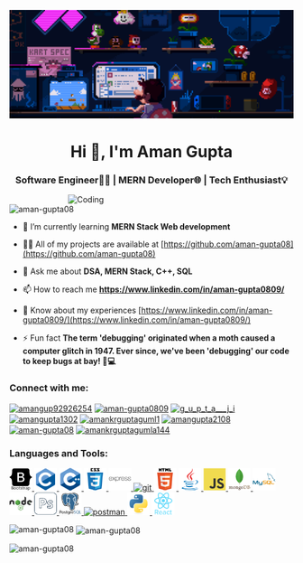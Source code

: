 [![MasterHead](https://raw.githubusercontent.com/mosh3eb/Portfolio_Page/main/images/bg.gif)](https://github.com/aman-gupta08)
<h1 align="center">Hi 👋, I'm Aman Gupta</h1>
<h3 align="center">Software Engineer👨‍💻 | MERN Developer🌐 | Tech Enthusiast💡</h3>
<img align="right" alt="Coding" width="400" src="https://camo.githubusercontent.com/7de37139d0b4c1ce40865e799b446c0e963a3dd8fb68d239707237c40604fa3d/68747470733a2f2f63646e2e6472696262626c652e636f6d2f75736572732f3733303730332f73637265656e73686f74732f363538313234332f6176656e746f2e676966">

<p align="left"> <img src="https://komarev.com/ghpvc/?username=aman-gupta08&label=Profile%20views&color=0e75b6&style=flat" alt="aman-gupta08" /> </p>

- 🌱 I’m currently learning **MERN Stack Web development**

- 👨‍💻 All of my projects are available at [https://github.com/aman-gupta08](https://github.com/aman-gupta08)

- 💬 Ask me about **DSA, MERN Stack, C++, SQL**

- 📫 How to reach me **https://www.linkedin.com/in/aman-gupta0809/**

- 📄 Know about my experiences [https://www.linkedin.com/in/aman-gupta0809/](https://www.linkedin.com/in/aman-gupta0809/)

- ⚡ Fun fact **The term 'debugging' originated when a moth caused a computer glitch in 1947. Ever since, we've been 'debugging' our code to keep bugs at bay! 🐞💻**

<h3 align="left">Connect with me:</h3>
<p align="left">
<a href="https://twitter.com/amangup92926254" target="blank"><img align="center" src="https://raw.githubusercontent.com/rahuldkjain/github-profile-readme-generator/master/src/images/icons/Social/twitter.svg" alt="amangup92926254" height="30" width="40" /></a>
<a href="https://linkedin.com/in/aman-gupta0809" target="blank"><img align="center" src="https://raw.githubusercontent.com/rahuldkjain/github-profile-readme-generator/master/src/images/icons/Social/linked-in-alt.svg" alt="aman-gupta0809" height="30" width="40" /></a>
<a href="https://instagram.com/g_u_p_t_a___j_i" target="blank"><img align="center" src="https://raw.githubusercontent.com/rahuldkjain/github-profile-readme-generator/master/src/images/icons/Social/instagram.svg" alt="g_u_p_t_a___j_i" height="30" width="40" /></a>
<a href="https://www.codechef.com/users/amangupta1302" target="blank"><img align="center" src="https://cdn.jsdelivr.net/npm/simple-icons@3.1.0/icons/codechef.svg" alt="amangupta1302" height="30" width="40" /></a>
<a href="https://www.hackerrank.com/amankrguptaguml1" target="blank"><img align="center" src="https://raw.githubusercontent.com/rahuldkjain/github-profile-readme-generator/master/src/images/icons/Social/hackerrank.svg" alt="amankrguptaguml1" height="30" width="40" /></a>
<a href="https://codeforces.com/profile/amangupta2108" target="blank"><img align="center" src="https://raw.githubusercontent.com/rahuldkjain/github-profile-readme-generator/master/src/images/icons/Social/codeforces.svg" alt="amangupta2108" height="30" width="40" /></a>
<a href="https://www.leetcode.com/aman-gupta08" target="blank"><img align="center" src="https://raw.githubusercontent.com/rahuldkjain/github-profile-readme-generator/master/src/images/icons/Social/leet-code.svg" alt="aman-gupta08" height="30" width="40" /></a>
<a href="https://auth.geeksforgeeks.org/user/amankrguptagumla144" target="blank"><img align="center" src="https://raw.githubusercontent.com/rahuldkjain/github-profile-readme-generator/master/src/images/icons/Social/geeks-for-geeks.svg" alt="amankrguptagumla144" height="30" width="40" /></a>
</p>

<h3 align="left">Languages and Tools:</h3>
<p align="left"> <a href="https://getbootstrap.com" target="_blank" rel="noreferrer"> <img src="https://raw.githubusercontent.com/devicons/devicon/master/icons/bootstrap/bootstrap-plain-wordmark.svg" alt="bootstrap" width="40" height="40"/> </a> <a href="https://www.cprogramming.com/" target="_blank" rel="noreferrer"> <img src="https://raw.githubusercontent.com/devicons/devicon/master/icons/c/c-original.svg" alt="c" width="40" height="40"/> </a> <a href="https://www.w3schools.com/cpp/" target="_blank" rel="noreferrer"> <img src="https://raw.githubusercontent.com/devicons/devicon/master/icons/cplusplus/cplusplus-original.svg" alt="cplusplus" width="40" height="40"/> </a> <a href="https://www.w3schools.com/css/" target="_blank" rel="noreferrer"> <img src="https://raw.githubusercontent.com/devicons/devicon/master/icons/css3/css3-original-wordmark.svg" alt="css3" width="40" height="40"/> </a> <a href="https://expressjs.com" target="_blank" rel="noreferrer"> <img src="https://raw.githubusercontent.com/devicons/devicon/master/icons/express/express-original-wordmark.svg" alt="express" width="40" height="40"/> </a> <a href="https://git-scm.com/" target="_blank" rel="noreferrer"> <img src="https://www.vectorlogo.zone/logos/git-scm/git-scm-icon.svg" alt="git" width="40" height="40"/> </a> <a href="https://www.w3.org/html/" target="_blank" rel="noreferrer"> <img src="https://raw.githubusercontent.com/devicons/devicon/master/icons/html5/html5-original-wordmark.svg" alt="html5" width="40" height="40"/> </a> <a href="https://www.java.com" target="_blank" rel="noreferrer"> <img src="https://raw.githubusercontent.com/devicons/devicon/master/icons/java/java-original.svg" alt="java" width="40" height="40"/> </a> <a href="https://developer.mozilla.org/en-US/docs/Web/JavaScript" target="_blank" rel="noreferrer"> <img src="https://raw.githubusercontent.com/devicons/devicon/master/icons/javascript/javascript-original.svg" alt="javascript" width="40" height="40"/> </a> <a href="https://www.mongodb.com/" target="_blank" rel="noreferrer"> <img src="https://raw.githubusercontent.com/devicons/devicon/master/icons/mongodb/mongodb-original-wordmark.svg" alt="mongodb" width="40" height="40"/> </a> <a href="https://www.mysql.com/" target="_blank" rel="noreferrer"> <img src="https://raw.githubusercontent.com/devicons/devicon/master/icons/mysql/mysql-original-wordmark.svg" alt="mysql" width="40" height="40"/> </a> <a href="https://nodejs.org" target="_blank" rel="noreferrer"> <img src="https://raw.githubusercontent.com/devicons/devicon/master/icons/nodejs/nodejs-original-wordmark.svg" alt="nodejs" width="40" height="40"/> </a> <a href="https://www.photoshop.com/en" target="_blank" rel="noreferrer"> <img src="https://raw.githubusercontent.com/devicons/devicon/master/icons/photoshop/photoshop-line.svg" alt="photoshop" width="40" height="40"/> </a> <a href="https://www.postgresql.org" target="_blank" rel="noreferrer"> <img src="https://raw.githubusercontent.com/devicons/devicon/master/icons/postgresql/postgresql-original-wordmark.svg" alt="postgresql" width="40" height="40"/> </a> <a href="https://postman.com" target="_blank" rel="noreferrer"> <img src="https://www.vectorlogo.zone/logos/getpostman/getpostman-icon.svg" alt="postman" width="40" height="40"/> </a> <a href="https://www.python.org" target="_blank" rel="noreferrer"> <img src="https://raw.githubusercontent.com/devicons/devicon/master/icons/python/python-original.svg" alt="python" width="40" height="40"/> </a> <a href="https://reactjs.org/" target="_blank" rel="noreferrer"> <img src="https://raw.githubusercontent.com/devicons/devicon/master/icons/react/react-original-wordmark.svg" alt="react" width="40" height="40"/> </a> </p>

<p><img align="left" src="https://github-readme-stats.vercel.app/api/top-langs?username=aman-gupta08&show_icons=true&locale=en&layout=compact" alt="aman-gupta08" /></p>

<p>&nbsp;<img align="center" src="https://github-readme-stats.vercel.app/api?username=aman-gupta08&show_icons=true&locale=en" alt="aman-gupta08" /></p>

<p><img align="center" src="https://github-readme-streak-stats.herokuapp.com/?user=aman-gupta08&" alt="aman-gupta08" /></p>

